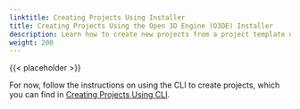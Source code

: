 ```yaml
---
linktitle: Creating Projects Using Installer
title: Creating Projects Using the Open 3D Engine (O3DE) Installer
description: Learn how to create new projects from a project template using the Open 3D Engine (O3DE) installer tool.
weight: 200
---
```


{{< placeholder >}}

For now, follow the instructions on using the CLI to create projects, which you can find in [Creating Projects Using CLI](./creating-projects-using-cli.md).
